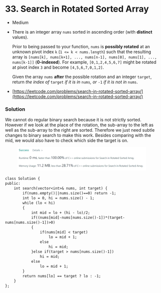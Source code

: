 # 33. Search in Rotated Sorted Array

* Medium
*   There is an integer array `nums` sorted in ascending order (with **distinct** values).

    Prior to being passed to your function, `nums` is **possibly rotated** at an unknown pivot index `k` (`1 <= k < nums.length`) such that the resulting array is `[nums[k], nums[k+1], ..., nums[n-1], nums[0], nums[1], ..., nums[k-1]]` (**0-indexed**). For example, `[0,1,2,4,5,6,7]` might be rotated at pivot index `3` and become `[4,5,6,7,0,1,2]`.

    Given the array `nums` **after** the possible rotation and an integer `target`, return _the index of_ `target` _if it is in_ `nums`_, or_ `-1` _if it is not in_ `nums`.
* [https://leetcode.com/problems/search-in-rotated-sorted-array/](https://leetcode.com/problems/search-in-rotated-sorted-array/)

### Solution

We cannot do regular binary search because it is not strictly sorted. However if we look at the place of the rotation, the sub-array to the left as well as the sub-array to the right are sorted. Therefore we just need subtle changes to binary search to make this work. Besides comparing with  the mid, we would also have to check which side the target is on.&#x20;

<figure><img src="../.gitbook/assets/image (2) (1).png" alt=""><figcaption></figcaption></figure>

```
class Solution {
public:
    int search(vector<int>& nums, int target) {
        if(nums.empty()||nums.size()==0) return -1;
        int lo = 0, hi = nums.size() - 1;
        while (lo < hi)
        {
            int mid = lo + (hi - lo)/2;
            if((nums[mid]-nums[nums.size()-1])*(target-nums[nums.size()-1])>0)
            {
                if(nums[mid] < target)
                    lo = mid + 1;
                else
                    hi = mid;
            }else if(target > nums[nums.size()-1])
                hi = mid; 
            else
                lo = mid + 1;
        }
        return nums[lo] == target ? lo : -1;      
    }
};
```
